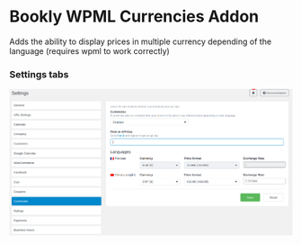 # Bookly WPML Currencies Addon
Adds the ability to display prices in multiple currency depending of the language (requires wpml to work correctly)

### Settings tabs
![Settings screenshot](screenshot_1.png)